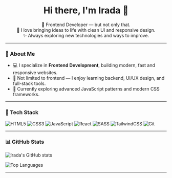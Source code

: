<h1 align="center">Hi there, I'm Irada 👋</h1>

<p align="center">
  🌟 Frontend Developer — but not only that.<br>
  🎨 I love bringing ideas to life with clean UI and responsive design.<br>
  ✨ Always exploring new technologies and ways to improve.
</p>

---

### 🚀 About Me
- 💻 I specialize in **Frontend Development**, building modern, fast and responsive websites.
- 🔭 Not limited to frontend — I enjoy learning backend, UI/UX design, and full-stack tools.
- 🌱 Currently exploring advanced JavaScript patterns and modern CSS frameworks.

---

### 🧰 Tech Stack
![HTML5](https://img.shields.io/badge/-HTML5-E34F26?style=flat&logo=html5&logoColor=white)
![CSS3](https://img.shields.io/badge/-CSS3-1572B6?style=flat&logo=css3&logoColor=white)
![JavaScript](https://img.shields.io/badge/-JavaScript-F7DF1E?style=flat&logo=javascript&logoColor=black)
![React](https://img.shields.io/badge/-React-61DAFB?style=flat&logo=react&logoColor=black)
![SASS](https://img.shields.io/badge/-SASS-CC6699?style=flat&logo=sass&logoColor=white)
![TailwindCSS](https://img.shields.io/badge/-TailwindCSS-38B2AC?style=flat&logo=tailwind-css&logoColor=white)
![Git](https://img.shields.io/badge/-Git-F05032?style=flat&logo=git&logoColor=white)

---

### 📊 GitHub Stats

![Irada's GitHub stats](https://github-readme-stats.vercel.app/api?username=your_username&show_icons=true&theme=tokyonight)

![Top Languages](https://github-readme-stats.vercel.app/api/top-langs/?username=your_username&layout=compact&theme=tokyonight)

---
